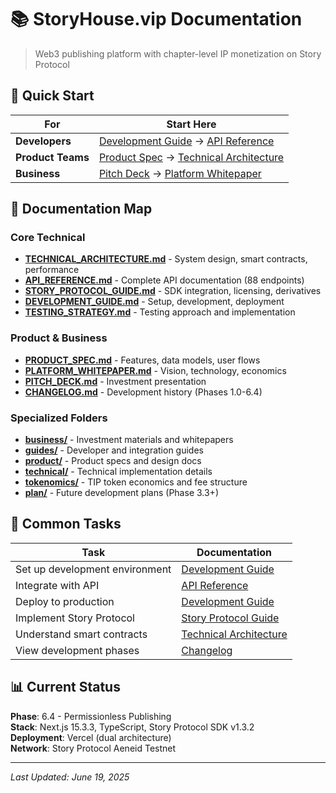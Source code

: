 # 📚 StoryHouse.vip Documentation

> Web3 publishing platform with chapter-level IP monetization on Story Protocol

## 🚀 Quick Start

| For | Start Here |
|-----|------------|
| **Developers** | [Development Guide](./guides/DEVELOPMENT_GUIDE.md) → [API Reference](./API_REFERENCE.md) |
| **Product Teams** | [Product Spec](./product/PRODUCT_SPEC.md) → [Technical Architecture](./TECHNICAL_ARCHITECTURE.md) |
| **Business** | [Pitch Deck](./business/PITCH_DECK.md) → [Platform Whitepaper](./business/PLATFORM_WHITEPAPER.md) |

## 📖 Documentation Map

### Core Technical
- [**TECHNICAL_ARCHITECTURE.md**](./TECHNICAL_ARCHITECTURE.md) - System design, smart contracts, performance
- [**API_REFERENCE.md**](./API_REFERENCE.md) - Complete API documentation (88 endpoints)
- [**STORY_PROTOCOL_GUIDE.md**](./guides/STORY_PROTOCOL_GUIDE.md) - SDK integration, licensing, derivatives
- [**DEVELOPMENT_GUIDE.md**](./guides/DEVELOPMENT_GUIDE.md) - Setup, development, deployment
- [**TESTING_STRATEGY.md**](./technical/TESTING_STRATEGY.md) - Testing approach and implementation

### Product & Business
- [**PRODUCT_SPEC.md**](./product/PRODUCT_SPEC.md) - Features, data models, user flows
- [**PLATFORM_WHITEPAPER.md**](./business/PLATFORM_WHITEPAPER.md) - Vision, technology, economics
- [**PITCH_DECK.md**](./business/PITCH_DECK.md) - Investment presentation
- [**CHANGELOG.md**](./CHANGELOG.md) - Development history (Phases 1.0-6.4)

### Specialized Folders
- [**business/**](./business/) - Investment materials and whitepapers
- [**guides/**](./guides/) - Developer and integration guides
- [**product/**](./product/) - Product specs and design docs
- [**technical/**](./technical/) - Technical implementation details
- [**tokenomics/**](./tokenomics/) - TIP token economics and fee structure
- [**plan/**](./plan/) - Future development plans (Phase 3.3+)

## 🎯 Common Tasks

| Task | Documentation |
|------|---------------|
| Set up development environment | [Development Guide](./guides/DEVELOPMENT_GUIDE.md#-getting-started) |
| Integrate with API | [API Reference](./API_REFERENCE.md) |
| Deploy to production | [Development Guide](./guides/DEVELOPMENT_GUIDE.md#-deployment) |
| Implement Story Protocol | [Story Protocol Guide](./guides/STORY_PROTOCOL_GUIDE.md) |
| Understand smart contracts | [Technical Architecture](./TECHNICAL_ARCHITECTURE.md#smart-contracts) |
| View development phases | [Changelog](./CHANGELOG.md) |

## 📊 Current Status

**Phase**: 6.4 - Permissionless Publishing  
**Stack**: Next.js 15.3.3, TypeScript, Story Protocol SDK v1.3.2  
**Deployment**: Vercel (dual architecture)  
**Network**: Story Protocol Aeneid Testnet

---

*Last Updated: June 19, 2025*
